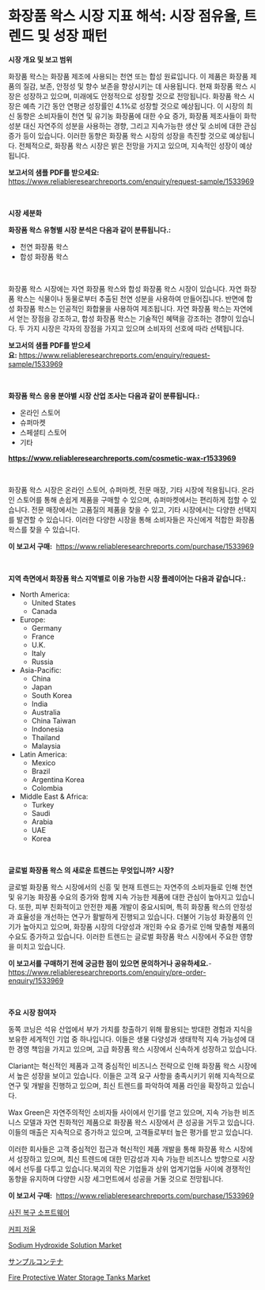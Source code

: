 <p><h1>화장품 왁스 시장 지표 해석: 시장 점유율, 트렌드 및 성장 패턴</h1></p><p><strong>시장 개요 및 보고 범위</strong></p>
<p><p>화장품 왁스는 화장품 제조에 사용되는 천연 또는 합성 원료입니다. 이 제품은 화장품 제품의 질감, 보존, 안정성 및 향수 보존을 향상시키는 데 사용됩니다. 현재 화장품 왁스 시장은 성장하고 있으며, 미래에도 안정적으로 성장할 것으로 전망됩니다. 화장품 왁스 시장은 예측 기간 동안 연평균 성장률인 4.1%로 성장할 것으로 예상됩니다. 이 시장의 최신 동향은 소비자들이 천연 및 유기농 화장품에 대한 수요 증가, 화장품 제조사들이 화학 성분 대신 자연주의 성분을 사용하는 경향, 그리고 지속가능한 생산 및 소비에 대한 관심 증가 등이 있습니다. 이러한 동향은 화장품 왁스 시장의 성장을 촉진할 것으로 예상됩니다. 전체적으로, 화장품 왁스 시장은 밝은 전망을 가지고 있으며, 지속적인 성장이 예상됩니다.</p></p>
<p><strong>보고서의 샘플 PDF를 받으세요:</strong> <a href="https://www.reliableresearchreports.com/enquiry/request-sample/1533969">https://www.reliableresearchreports.com/enquiry/request-sample/1533969</a></p>
<p>&nbsp;</p>
<p><strong>시장 세분화</strong></p>
<p><strong>화장품 왁스 유형별 시장 분석은 다음과 같이 분류됩니다.:</strong></p>
<p><ul><li>천연 화장품 왁스</li><li>합성 화장품 왁스</li></ul></p>
<p>&nbsp;</p>
<p><p>화장품 왁스 시장에는 자연 화장품 왁스와 합성 화장품 왁스 시장이 있습니다. 자연 화장품 왁스는 식물이나 동물로부터 추출된 천연 성분을 사용하여 만들어집니다. 반면에 합성 화장품 왁스는 인공적인 화합물을 사용하여 제조됩니다. 자연 화장품 왁스는 자연에서 얻는 장점을 강조하고, 합성 화장품 왁스는 기술적인 혜택을 강조하는 경향이 있습니다. 두 가지 시장은 각자의 장점을 가지고 있으며 소비자의 선호에 따라 선택됩니다.</p></p>
<p><strong>보고서의 샘플 PDF를 받으세요:</strong>&nbsp;<a href="https://www.reliableresearchreports.com/enquiry/request-sample/1533969">https://www.reliableresearchreports.com/enquiry/request-sample/1533969</a></p>
<p>&nbsp;</p>
<p><strong> 화장품 왁스 응용 분야별 시장 산업 조사는 다음과 같이 분류됩니다.:</strong></p>
<p><ul><li>온라인 스토어</li><li>슈퍼마켓</li><li>스페셜티 스토어</li><li>기타</li></ul></p>
<p><strong><a href="https://www.reliableresearchreports.com/cosmetic-wax-r1533969">https://www.reliableresearchreports.com/cosmetic-wax-r1533969</a></strong></p>
<p>&nbsp;</p>
<p><p>화장품 왁스 시장은 온라인 스토어, 슈퍼마켓, 전문 매장, 기타 시장에 적용됩니다. 온라인 스토어를 통해 손쉽게 제품을 구매할 수 있으며, 슈퍼마켓에서는 편리하게 접할 수 있습니다. 전문 매장에서는 고품질의 제품을 찾을 수 있고, 기타 시장에서는 다양한 선택지를 발견할 수 있습니다. 이러한 다양한 시장을 통해 소비자들은 자신에게 적합한 화장품 왁스를 찾을 수 있습니다.</p></p>
<p><strong>이 보고서 구매:</strong>&nbsp; <a href="https://www.reliableresearchreports.com/purchase/1533969">https://www.reliableresearchreports.com/purchase/1533969</a></p>
<p>&nbsp;</p>
<p><strong>지역 측면에서 화장품 왁스 지역별로 이용 가능한 시장 플레이어는 다음과 같습니다.:</strong></p>
<p><ul>
    <li>
        North America:
        <ul>
            <li>United States</li>
            <li>Canada</li>
        </ul>
    </li>
    <li>
        Europe:
        <ul>
            <li>Germany</li>
            <li>France</li>
            <li>U.K.</li>
            <li>Italy</li>
            <li>Russia</li>
        </ul>
    </li>
    <li>
        Asia-Pacific:
        <ul>
            <li>China</li>
            <li>Japan</li>
            <li>South Korea</li>
            <li>India</li>
            <li>Australia</li>
            <li>China Taiwan</li>
            <li>Indonesia</li>
            <li>Thailand</li>
            <li>Malaysia</li>
        </ul>
    </li>
    <li>
        Latin America:
        <ul>
            <li>Mexico</li>
            <li>Brazil</li>
            <li>Argentina Korea</li>
            <li>Colombia</li>
        </ul>
    </li>
    <li>
        Middle East & Africa:
        <ul>
            <li>Turkey</li>
            <li>Saudi</li>
            <li>Arabia</li>
            <li>UAE</li>
            <li>Korea</li>
        </ul>
    </li>
    </ul></p>
<p>&nbsp;</p>
<p><strong>글로벌 화장품 왁스 의 새로운 트렌드는 무엇입니까? 시장?</strong></p>
<p><p>글로벌 화장품 왁스 시장에서의 신흥 및 현재 트렌드는 자연주의 소비자들로 인해 천연 및 유기농 화장품 수요의 증가와 함께 지속 가능한 제품에 대한 관심이 높아지고 있습니다. 또한, 피부 친화적이고 안전한 제품 개발이 중요시되며, 특히 화장품 왁스의 안정성과 효율성을 개선하는 연구가 활발하게 진행되고 있습니다. 더불어 기능성 화장품의 인기가 높아지고 있으며, 화장품 시장의 다양성과 개인화 수요 증가로 인해 맞춤형 제품의 수요도 증가하고 있습니다. 이러한 트렌드는 글로벌 화장품 왁스 시장에서 주요한 영향을 미치고 있습니다.</p></p>
<p><strong>이 보고서를 구매하기 전에 궁금한 점이 있으면 문의하거나 공유하세요.</strong>- <a href="https://www.reliableresearchreports.com/enquiry/pre-order-enquiry/1533969">https://www.reliableresearchreports.com/enquiry/pre-order-enquiry/1533969</a></p>
<p>&nbsp;</p>
<p><strong>주요 시장 참여자</strong></p>
<p><p>동쪽 코닝은 석유 산업에서 부가 가치를 창출하기 위해 활용되는 방대한 경험과 지식을 보유한 세계적인 기업 중 하나입니다. 이들은 생물 다양성과 생태학적 지속 가능성에 대한 경영 책임을 가지고 있으며, 고급 화장품 왁스 시장에서 신속하게 성장하고 있습니다.</p><p>Clariant는 혁신적인 제품과 고객 중심적인 비즈니스 전략으로 인해 화장품 왁스 시장에서 높은 성장을 보이고 있습니다. 이들은 고객 요구 사항을 충족시키기 위해 지속적으로 연구 및 개발을 진행하고 있으며, 최신 트렌드를 파악하여 제품 라인을 확장하고 있습니다.</p><p>Wax Green은 자연주의적인 소비자들 사이에서 인기를 얻고 있으며, 지속 가능한 비즈니스 모델과 자연 친화적인 제품으로 화장품 왁스 시장에서 큰 성공을 거두고 있습니다. 이들의 매출은 지속적으로 증가하고 있으며, 고객들로부터 높은 평가를 받고 있습니다.</p><p>이러한 회사들은 고객 중심적인 접근과 혁신적인 제품 개발을 통해 화장품 왁스 시장에서 성장하고 있으며, 최신 트렌드에 대한 민감성과 지속 가능한 비즈니스 방향으로 시장에서 선두를 다투고 있습니다.북괴의 작은 기업들과 상위 업계기업들 사이에 경쟁적인 동향을 유지하며 다양한 시장 세그먼트에서 성공을 거둘 것으로 전망됩니다.</p></p>
<p><strong>이 보고서 구매:</strong>&nbsp;&nbsp;<a href="https://www.reliableresearchreports.com/purchase/1533969">https://www.reliableresearchreports.com/purchase/1533969</a></p>
<p><p><a href="https://medium.com/@ukaszduda1/%EC%82%AC%EC%A7%84-%EB%B3%B5%EA%B5%AC-%EC%86%8C%ED%94%84%ED%8A%B8%EC%9B%A8%EC%96%B4-%EC%8B%9C%EC%9E%A5-%EB%B6%84%EC%84%9D-%EA%B8%80%EB%A1%9C%EB%B2%8C-%EC%82%B0%EC%97%85-%EC%A0%84%EB%A7%9D%EA%B3%BC-%EC%98%88%EC%B8%A1-2024%EB%85%84%EB%B6%80%ED%84%B0-2031%EB%85%84-9041cc6f362f">사진 복구 소프트웨어</a></p><p><a href="https://medium.com/@antosuigrtley99783676/%EC%BB%A4%ED%94%BC-%EC%8A%A4%EC%BC%80%EC%9D%BC-%EC%8B%9C%EC%9E%A5-%EB%8F%99%ED%96%A5-%EB%B0%8F-%EC%8B%9C%EC%9E%A5-%EB%B6%84%EC%84%9D%EC%9D%80-2024-2031-%EA%B8%B0%EA%B0%84%EC%97%90-%EB%8C%80%ED%95%B4-%EC%98%88%EC%B8%A1%EB%90%98%EC%97%88%EC%8A%B5%EB%8B%88%EB%8B%A4-4c9f187fb09f">커피 저울</a></p><p><a href="https://metal-farmhouse-e95.notion.site/Sodium-Hydroxide-Solution-Market-Analysis-Examines-its-Scope-on-Growth-Opportunities-and-Forecasted-e8c3e805462a4f30b761b2df51f81424">Sodium Hydroxide Solution Market</a></p><p><a href="https://medium.com/@amarart56456/%E3%82%B5%E3%83%B3%E3%83%97%E3%83%AB%E5%AE%B9%E5%99%A8%E5%B8%82%E5%A0%B4%E8%A6%8F%E6%A8%A1-%E5%B8%82%E5%A0%B4%E5%8B%95%E5%90%91%E3%81%A8%E5%B8%82%E5%A0%B4%E4%BA%88%E6%B8%AC-2024%E5%B9%B4%E3%81%8B%E3%82%892031%E5%B9%B4%E3%81%BE%E3%81%A7-d0105f13390f">サンプルコンテナ</a></p><p><a href="https://www.linkedin.com/pulse/fire-protective-water-storage-tanks-market-research-report-aek8e?trackingId=8pQsKw3AMKWCLSh29K9WNQ%3D%3D">Fire Protective Water Storage Tanks Market</a></p></p>